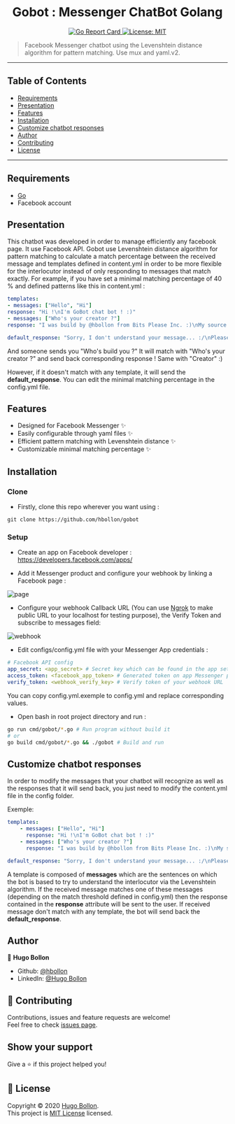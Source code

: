 <h1 align="center">Gobot : Messenger ChatBot Golang</h1>

<p align="center">
  <a href="https://goreportcard.com/report/github.com/hbollon/gobot" target="_blank">
    <img alt="Go Report Card" src="https://goreportcard.com/badge/github.com/hbollon/gobot" />
  </a>
  <a href="https://github.com/hbollon/gobot/blob/master/LICENSE" target="_blank">
    <img alt="License: MIT" src="https://img.shields.io/badge/License-MIT-yellow.svg" />
  </a>
</p>

> Facebook Messenger chatbot using the Levenshtein distance algorithm for pattern matching. Use mux and yaml.v2.

---

## Table of Contents

- [Requirements](#requirements)
- [Presentation](#presentation)
- [Features](#features)
- [Installation](#installation)
- [Customize chatbot responses](#customize-chatbot-responses)
- [Author](#author)
- [Contributing](#-contributing)
- [License](#-license)


---

## Requirements
- [Go](https://golang.org/doc/install)
- Facebook account

## Presentation
This chatbot was developed in order to manage efficiently any facebook page. It use Facebook API.
Gobot use Levenshtein distance algorithm for pattern matching to calculate a match percentage between the received message and templates defined in content.yml in order to be more flexible for the interlocutor instead of only responding to messages that match exactly.
For example, if you have set a minimal matching percentage of 40 % and defined patterns like this in content.yml :

```yaml
templates: 
- messages: ["Hello", "Hi"]
response: "Hi !\nI'm GoBot chat bot ! :)"
- messages: ["Who's your creator ?"]
response: "I was build by @hbollon from Bits Please Inc. :)\nMy source code is available on his Github : github.com/hbollon !"

default_response: "Sorry, I don't understand your message... :/\nPlease try again with different sentence or using more words."
```

And someone sends you "Who's build you ?"
It will match with "Who's your creator ?" and send back corresponding response !
Same with "Creator" :)

However, if it doesn't match with any template, it will send the **default_response**.
You can edit the minimal matching percentage in the config.yml file.

## Features
- Designed for Facebook Messenger ✨
- Easily configurable through yaml files ✨
- Efficient pattern matching with Levenshtein distance ✨
- Customizable minimal matching percentage ✨

## Installation
### Clone
- Firstly, clone this repo wherever you want using :
```git 
git clone https://github.com/hbollon/gobot
```

### Setup
- Create an app on Facebook developer : https://developers.facebook.com/apps/

- Add it Messenger product and configure your webhook by linking a Facebook page :
<img align="center" src="https://i.ibb.co/VWzZNZh/page.png" alt="page" border="0" />

- Configure your webhook Callback URL (You can use [Ngrok](https://ngrok.com/) to make public URL to your localhost for testing purpose), the Verify Token and subscribe to messages field:
<img align="center" src="https://i.ibb.co/NLHNFTB/webhook.png" alt="webhook" border="0" />

- Edit configs/config.yml file with your Messenger App credentials : 
```yaml
# Facebook API config
app_secret: <app_secret> # Secret key which can be found in the app settings on Facebook Developer dashboard
access_token: <facebook_app_token> # Generated token on app Messenger product
verify_token: <webhook_verify_key> # Verify token of your webhook URL 
```
You can copy config.yml.exemple to config.yml and replace corresponding values.

- Open bash in root project directory and run :
```bash
go run cmd/gobot/*.go # Run program without build it
# or
go build cmd/gobot/*.go && ./gobot # Build and run

```

## Customize chatbot responses
In order to modify the messages that your chatbot will recognize as well as the responses that it will send back, you just need to modify the content.yml file in the config folder.

Exemple:
```yaml
templates: 
    - messages: ["Hello", "Hi"]
      response: "Hi !\nI'm GoBot chat bot ! :)"
    - messages: ["Who's your creator ?"]
      response: "I was build by @hbollon from Bits Please Inc. :)\nMy source code is available on his Github : github.com/hbollon !"

default_response: "Sorry, I don't understand your message... :/\nPlease try again with different sentence or using more words."
```

A template is composed of **messages** which are the sentences on which the bot is based to try to understand the interlocutor via the Levenshtein algorithm. If the received message matches one of these messages (depending on the match threshold defined in config.yml) then the response contained in the **response** attribute will be sent to the user.
If received message don't match with any template, the bot will send back the **default_response**.

## Author

👤 **Hugo Bollon**

* Github: [@hbollon](https://github.com/hbollon)
* LinkedIn: [@Hugo Bollon](https://www.linkedin.com/in/hugo-bollon-68a2381a4/)

## 🤝 Contributing

Contributions, issues and feature requests are welcome!<br />Feel free to check [issues page](https://github.com/hbollon/gobot/issues). 

## Show your support

Give a ⭐️ if this project helped you!

## 📝 License

Copyright © 2020 [Hugo Bollon](https://github.com/hbollon).<br />
This project is [MIT License](https://github.com/hbollon/gobot/blob/master/LICENSE.md) licensed.
